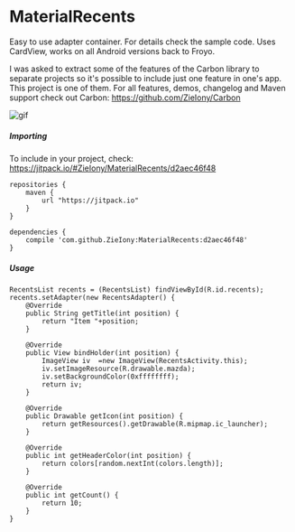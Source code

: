 # MaterialRecents

Easy to use adapter container. For details check the sample code. Uses CardView, works on all Android versions back to Froyo.

I was asked to extract some of the features of the Carbon library to separate projects so it's possible to include just one feature in one's app. This project is one of them. For all features, demos, changelog and Maven support check out Carbon: https://github.com/ZieIony/Carbon

![gif](https://github.com/ZieIony/MaterialRecents/blob/master/images/recents.gif)

##### Importing

To include in your project, check: https://jitpack.io/#ZieIony/MaterialRecents/d2aec46f48

    repositories {
        maven {
            url "https://jitpack.io"
        }
    }
	
    dependencies {
        compile 'com.github.ZieIony:MaterialRecents:d2aec46f48'
    }

##### Usage

    RecentsList recents = (RecentsList) findViewById(R.id.recents);
    recents.setAdapter(new RecentsAdapter() {
        @Override
        public String getTitle(int position) {
            return "Item "+position;
        }
    
        @Override
        public View bindHolder(int position) {
            ImageView iv  =new ImageView(RecentsActivity.this);
            iv.setImageResource(R.drawable.mazda);
            iv.setBackgroundColor(0xffffffff);
            return iv;
        }
    
        @Override
        public Drawable getIcon(int position) {
            return getResources().getDrawable(R.mipmap.ic_launcher);
        }
    
        @Override
        public int getHeaderColor(int position) {
            return colors[random.nextInt(colors.length)];
        }
    
        @Override
        public int getCount() {
            return 10;
        }
    }

